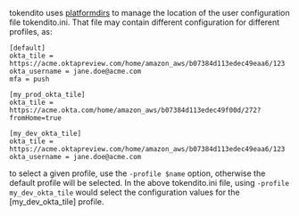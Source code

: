 tokendito uses [platformdirs](https://github.com/platformdirs/platformdirs) to manage the location of the user configuration file tokendito.ini. That file may contain different configuration for different profiles, as:
```
[default]
okta_tile = https://acme.oktapreview.com/home/amazon_aws/b07384d113edec49eaa6/123
okta_username = jane.doe@acme.com
mfa = push

[my_prod_okta_tile]
okta_tile = https://acme.okta.com/home/amazon_aws/b07384d113edec49f00d/272?fromHome=true

[my_dev_okta_tile]
okta_tile = https://acme.oktapreview.com/home/amazon_aws/b07384d113edec49eaa6/123
okta_username = jane.doe@acme.com
```
to select a given profile, use the `-profile $name` option, otherwise the default profile will be selected. In the above tokendito.ini file, using `-profile my_dev_okta_tile` would select the configuration values for the [my_dev_okta_tile] profile.
